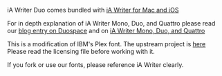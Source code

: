 iA Writer Duo comes bundled with [iA Writer for Mac and iOS](https://ia.net/writer/)

For in depth explanation of iA Writer Mono, Duo, and Quattro please read our [blog entry on Duospace](http://ia.net/topics/in-search-of-the-perfect-writing-font/) and on [iA Writer Mono, Duo, and Quattro](https://ia.net/writer/blog/a-typographic-christmas)

This is a modification of IBM's Plex font. 
The upstream project is [here](https://github.com/IBM/type)
Please read the licensing file before working with it. 

If you fork or use our fonts, please reference iA Writer clearly.